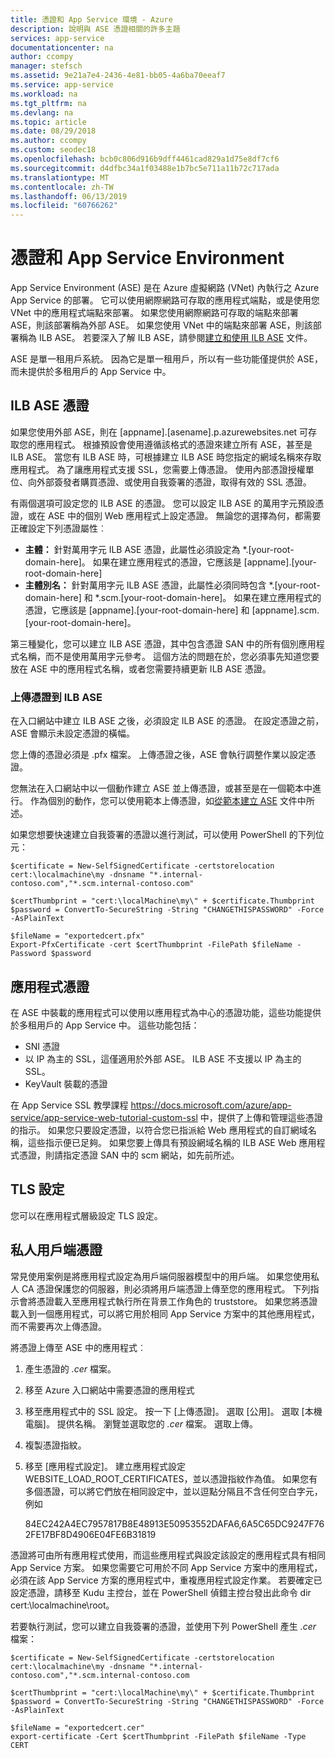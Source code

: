 ```yaml
---
title: 憑證和 App Service 環境 - Azure
description: 說明與 ASE 憑證相關的許多主題
services: app-service
documentationcenter: na
author: ccompy
manager: stefsch
ms.assetid: 9e21a7e4-2436-4e81-bb05-4a6ba70eeaf7
ms.service: app-service
ms.workload: na
ms.tgt_pltfrm: na
ms.devlang: na
ms.topic: article
ms.date: 08/29/2018
ms.author: ccompy
ms.custom: seodec18
ms.openlocfilehash: bcb0c806d916b9dff4461cad829a1d75e8df7cf6
ms.sourcegitcommit: d4dfbc34a1f03488e1b7bc5e711a11b72c717ada
ms.translationtype: MT
ms.contentlocale: zh-TW
ms.lasthandoff: 06/13/2019
ms.locfileid: "60766262"
---
```

# <a name="certificates-and-the-app-service-environment"></a>憑證和 App Service Environment 

App Service Environment (ASE) 是在 Azure 虛擬網路 (VNet) 內執行之 Azure App Service 的部署。 它可以使用網際網路可存取的應用程式端點，或是使用您 VNet 中的應用程式端點來部署。 如果您使用網際網路可存取的端點來部署 ASE，則該部署稱為外部 ASE。 如果您使用 VNet 中的端點來部署 ASE，則該部署稱為 ILB ASE。 若要深入了解 ILB ASE，請參閱[建立和使用 ILB ASE](https://docs.microsoft.com/azure/app-service/environment/create-ilb-ase) 文件。

ASE 是單一租用戶系統。 因為它是單一租用戶，所以有一些功能僅提供於 ASE，而未提供於多租用戶的 App Service 中。 

## <a name="ilb-ase-certificates"></a>ILB ASE 憑證 

如果您使用外部 ASE，則在 [appname].[asename].p.azurewebsites.net 可存取您的應用程式。 根據預設會使用遵循該格式的憑證來建立所有 ASE，甚至是 ILB ASE。 當您有 ILB ASE 時，可根據建立 ILB ASE 時您指定的網域名稱來存取應用程式。 為了讓應用程式支援 SSL，您需要上傳憑證。 使用內部憑證授權單位、向外部簽發者購買憑證、或使用自我簽署的憑證，取得有效的 SSL 憑證。 

有兩個選項可設定您的 ILB ASE 的憑證。  您可以設定 ILB ASE 的萬用字元預設憑證，或在 ASE 中的個別 Web 應用程式上設定憑證。  無論您的選擇為何，都需要正確設定下列憑證屬性︰

- **主體：** 針對萬用字元 ILB ASE 憑證，此屬性必須設定為 *.[your-root-domain-here]。 如果在建立應用程式的憑證，它應該是 [appname].[your-root-domain-here]
- **主體別名：** 針對萬用字元 ILB ASE 憑證，此屬性必須同時包含 *.[your-root-domain-here] 和 *.scm.[your-root-domain-here]。 如果在建立應用程式的憑證，它應該是 [appname].[your-root-domain-here] 和 [appname].scm.[your-root-domain-here]。

第三種變化，您可以建立 ILB ASE 憑證，其中包含憑證 SAN 中的所有個別應用程式名稱，而不是使用萬用字元參考。 這個方法的問題在於，您必須事先知道您要放在 ASE 中的應用程式名稱，或者您需要持續更新 ILB ASE 憑證。

### <a name="upload-certificate-to-ilb-ase"></a>上傳憑證到 ILB ASE 

在入口網站中建立 ILB ASE 之後，必須設定 ILB ASE 的憑證。 在設定憑證之前，ASE 會顯示未設定憑證的橫幅。  

您上傳的憑證必須是 .pfx 檔案。 上傳憑證之後，ASE 會執行調整作業以設定憑證。 

您無法在入口網站中以一個動作建立 ASE 並上傳憑證，或甚至是在一個範本中進行。 作為個別的動作，您可以使用範本上傳憑證，如[從範本建立 ASE](./create-from-template.md) 文件中所述。  

如果您想要快速建立自我簽署的憑證以進行測試，可以使用 PowerShell 的下列位元：

    $certificate = New-SelfSignedCertificate -certstorelocation cert:\localmachine\my -dnsname "*.internal-contoso.com","*.scm.internal-contoso.com"

    $certThumbprint = "cert:\localMachine\my\" + $certificate.Thumbprint
    $password = ConvertTo-SecureString -String "CHANGETHISPASSWORD" -Force -AsPlainText

    $fileName = "exportedcert.pfx"
    Export-PfxCertificate -cert $certThumbprint -FilePath $fileName -Password $password     


## <a name="application-certificates"></a>應用程式憑證 

在 ASE 中裝載的應用程式可以使用以應用程式為中心的憑證功能，這些功能提供於多租用戶的 App Service 中。 這些功能包括：  

- SNI 憑證 
- 以 IP 為主的 SSL，這僅適用於外部 ASE。  ILB ASE 不支援以 IP 為主的 SSL。
- KeyVault 裝載的憑證 

在 App Service SSL 教學課程 https://docs.microsoft.com/azure/app-service/app-service-web-tutorial-custom-ssl 中，提供了上傳和管理這些憑證的指示。  如果您只要設定憑證，以符合您已指派給 Web 應用程式的自訂網域名稱，這些指示便已足夠。 如果您要上傳具有預設網域名稱的 ILB ASE Web 應用程式憑證，則請指定憑證 SAN 中的 scm 網站，如先前所述。 

## <a name="tls-settings"></a>TLS 設定 

您可以在應用程式層級設定 TLS 設定。  

## <a name="private-client-certificate"></a>私人用戶端憑證 

常見使用案例是將應用程式設定為用戶端伺服器模型中的用戶端。 如果您使用私人 CA 憑證保護您的伺服器，則必須將用戶端憑證上傳至您的應用程式。  下列指示會將憑證載入至應用程式執行所在背景工作角色的 truststore。 如果您將憑證載入到一個應用程式，可以將它用於相同 App Service 方案中的其他應用程式，而不需要再次上傳憑證。

將憑證上傳至 ASE 中的應用程式︰

1. 產生憑證的 *.cer* 檔案。 
2. 移至 Azure 入口網站中需要憑證的應用程式
3. 移至應用程式中的 SSL 設定。 按一下 [上傳憑證]。 選取 [公用]。 選取 [本機電腦]。 提供名稱。 瀏覽並選取您的 *.cer* 檔案。 選取上傳。 
4. 複製憑證指紋。
5. 移至 [應用程式設定]。 建立應用程式設定 WEBSITE_LOAD_ROOT_CERTIFICATES，並以憑證指紋作為值。 如果您有多個憑證，可以將它們放在相同設定中，並以逗點分隔且不含任何空白字元，例如 

    84EC242A4EC7957817B8E48913E50953552DAFA6,6A5C65DC9247F762FE17BF8D4906E04FE6B31819

憑證將可由所有應用程式使用，而這些應用程式與設定該設定的應用程式具有相同 App Service 方案。 如果您需要它可用於不同 App Service 方案中的應用程式，必須在該 App Service 方案的應用程式中，重複應用程式設定作業。 若要確定已設定憑證，請移至 Kudu 主控台，並在 PowerShell 偵錯主控台發出此命令 dir cert:\localmachine\root。 

若要執行測試，您可以建立自我簽署的憑證，並使用下列 PowerShell 產生 *.cer* 檔案： 

    $certificate = New-SelfSignedCertificate -certstorelocation cert:\localmachine\my -dnsname "*.internal-contoso.com","*.scm.internal-contoso.com

    $certThumbprint = "cert:\localMachine\my\" + $certificate.Thumbprint
    $password = ConvertTo-SecureString -String "CHANGETHISPASSWORD" -Force -AsPlainText

    $fileName = "exportedcert.cer"
    export-certificate -Cert $certThumbprint -FilePath $fileName -Type CERT

